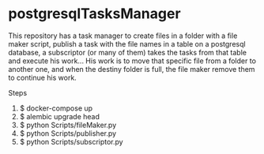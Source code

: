 # postgresqlTasksManager

This repository has a task manager to create files in a folder with a file maker script, publish a task with the file names in a table on a postgresql database, a subscriptor (or many of them) takes the tasks from that table and execute his work... His work is to move that specific file from a folder to another one, and when the destiny folder is full, the file maker remove them to continue his work.


Steps

1. $ docker-compose up
2. $ alembic upgrade head
3. $ python Scripts/fileMaker.py
4. $ python Scripts/publisher.py
5. $ python Scripts/subscriptor.py